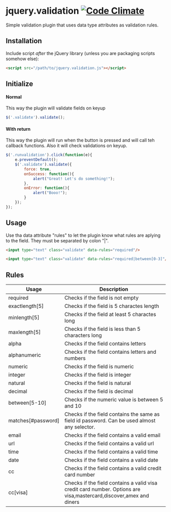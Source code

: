 jquery.validation [![Code Climate](https://codeclimate.com/github/seinoxygen/jquery-validation.png)](https://codeclimate.com/github/seinoxygen/jquery-validation)
=================

Simple validation plugin that uses data type attributes as validation rules.

## Installation

Include script *after* the jQuery library (unless you are packaging scripts somehow else):

```html
<script src="/path/to/jquery.validation.js"></script>
```

## Initialize

#### Normal
This way the plugin will validate fields on keyup
```javascript
$('.validate').validate();
```

#### With return
This way the plugin will run when the button is pressed and will call teh callback functions. Also it will check validations on keyup.
```javascript
$('.runvalidation').click(function(e){
	e.preventDefault();
	$('.validate').validate({
		force: true,
		onSuccess: function(){
			alert("Great! Let's do something!");
		},
		onError: function(){
			alert("Booo!");
		}
	});
});
```


## Usage

Use tha data attribute "rules" to let the plugin know what rules are aplying to the field. They must be separated by colon "|".

```html
<input type="text" class="validate" data-rules="required"/>
```

```html
<input type="text" class="validate" data-rules="required|between[0-3]"/>
```

## Rules

Usage | Description
------------- | -------------
required  | Checks if the field is not empty
exactlength[5]  | Checks if the field is 5 charactes length
minlength[5]  | Checks if the field at least 5 charactes long
maxlength[5]  | Checks if the field is less than 5 characters long
alpha  | Checks if the field contains letters
alphanumeric  | Checks if the field contains letters and numbers
numeric  | Checks if the field is numeric
integer  | Checks if the field is integer
natural  | Checks if the field is natural
decimal  | Checks if the field is decimal
between[5-10]  | Checks if the numeric value is between 5 and 10
matches[#password] | Checks if the field contains the same as field id password. Can be used almost any selector.
email  | Checks if the field contains a valid email
url  | Checks if the field contains a valid url
time  | Checks if the field contains a valid time
date  | Checks if the field contains a valid date
cc  | Checks if the field contains a valid credit card number
cc[visa]  | Checks if the field contains a valid visa credit card number. Options are visa,mastercard,discover,amex and diners
